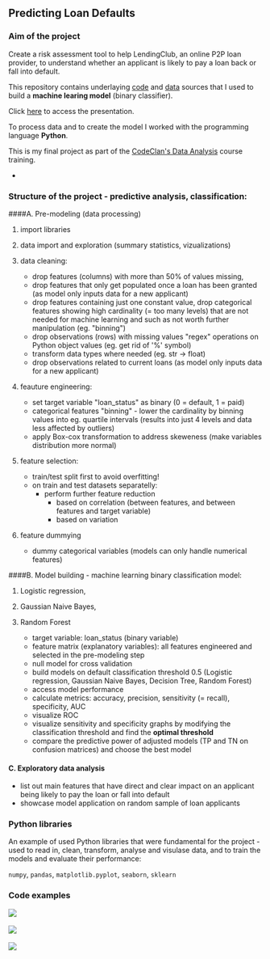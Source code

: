 ## Predicting Loan Defaults

### Aim of the project
Create a risk assessment tool to help LendingClub, an online P2P loan provider, to understand whether an applicant is likely to pay a loan back or fall into default.

This repository contains underlaying [code](https://github.com/LenkaRo/predicting_loan_defaults/blob/main/predicting_loan_defaults.ipynb) and [data](https://github.com/LenkaRo/predicting_loan_defaults/tree/main/data) sources that I used to build a **machine learing model** (binary classifier). 

Click [here](https://github.com/LenkaRo/predicting_loan_defaults/blob/main/predicting_loan_defaults_presentation.pdf) to access the presentation.

To process data and to create the model I worked with the programming language **Python**. 

This is my final project as part of the [CodeClan's Data Analysis](https://codeclan.com/courses/data-analysis/) course training.

-

### Structure of the project - predictive analysis, classification:
####A. Pre-modeling (data processing)
1. import libraries

2. data import and exploration (summary statistics, vizualizations)

3. data cleaning: 
	- drop features (columns) with more than 50% of values missing,
	- drop features that only get populated once a loan has been granted (as model only inputs data for a new applicant)
	- drop features containing just one constant value,
drop categorical features showing high cardinality (= too many levels) that are not needed for machine learning and such as not worth further manipulation (eg. "binning")
	- drop observations (rows) with missing values
"regex" operations on Python object values (eg. get rid of '%' symbol)
	- transform data types where needed (eg. str -> float)
	- drop observations related to current loans (as model only inputs data for a new applicant)
4. feauture engineering:
	- set target variable "loan_status" as binary (0 = default, 1 = paid)
	- categorical features "binning" - lower the cardinality by binning values into eg. quartile intervals (results into just 4 levels and data less affected by outliers)
	- apply Box-cox transformation to address skeweness (make variables distribution more normal)
5. feature selection:
	- train/test split first to avoid overfitting!
	- on train and test datasets separatelly:
		- perform further feature reduction
			- based on correlation (between features, and between features and target variable)
			- based on variation
6. feature dummying
	- dummy categorical variables (models can only handle numerical features)

####B. Model building - machine learning binary classification model:
1. Logistic regression, 
2. Gaussian Naive Bayes, 
3. Random Forest

	- target variable: loan_status (binary variable)
	- feature matrix (explanatory variables): all features engineered and selected in the pre-modeling step
	- null model for cross validation
	- build models on default classification threshold 0.5 (Logistic regression, Gaussian Naive Bayes, Decision Tree, Random Forest)
	- access model performance
	- calculate metrics: accuracy, precision, sensitivity (= recall), specificity, AUC
	- visualize ROC
	- visualize sensitivity and specificity graphs by modifying the classification threshold and find the **optimal threshold**
	- compare the predictive power of adjusted models (TP and TN on confusion matrices) and choose the best model

#### C. Exploratory data analysis
- list out main features that have direct and clear impact on an applicant being likely to pay the loan or fall into default
- showcase model application on random sample of loan applicants


### Python libraries

An example of used Python libraries that were fundamental for the project - used to read in, clean, transform, analyse and visulase data, and to train the models and evaluate their performance:
 
`numpy`, `pandas`, `matplotlib.pyplot`, `seaborn`, `sklearn`


### Code examples
![](graphs/code_showcase_1.png)
<br>
<br>
![](graphs/code_showcase_2.png)
<br>
<br>
![](graphs/code_showcase_3.png)